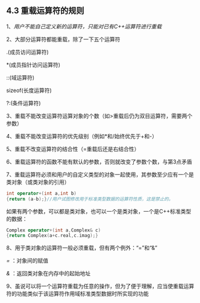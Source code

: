 ## 4.3 重载运算符的规则

1、*用户不能自己定义新的运算符，只能对已有C++运算符进行重载*

2、大部分运算符都能重载，除了一下五个运算符

  .(成员访问运算符)

*(成员指针访问运算符)

::(域运算符)

sizeof(长度运算符)

?:(条件运算符)

3、重载不能改变运算符运算对象的个数（如>重载后仍为双目运算符，需要两个参数）

4、重载不能改变运算符的优先级别（例如*和/始终优先于+和-）

5、重载不改变运算符的结合性（=重载后还是右结合性）

6、重载运算符的函数不能有默认的参数，否则就改变了参数个数，与第3点矛盾

7、重载运算符必须和用户的自定义类型的对象一起使用，其参数至少应有一个是类对象（或类对象的引用）

```cpp
int operator+(int a,int b)
{return (a-b);}//用户试图修改用于标准类型数据的运算符性质，这是禁止的。
```

如果有两个参数，可以都是类对象，也可以一个是类对象，一个是C++标准类型的数据：

```cpp
Complex operator+(int a,Complex& c)
{return Complex(a+c.real,c.imag);}
```

8、用于类对象的运算符一般必须重载，但有两个例外：“=”和“&”

*=* ：对象间的赋值

*&* ：返回类对象在内存中的起始地址

9、虽说可以将一个运算符重载为任意的操作，但为了便于理解，应当使重载运算符的功能类似于该运算符作用域标准类型数据时所实现的功能
